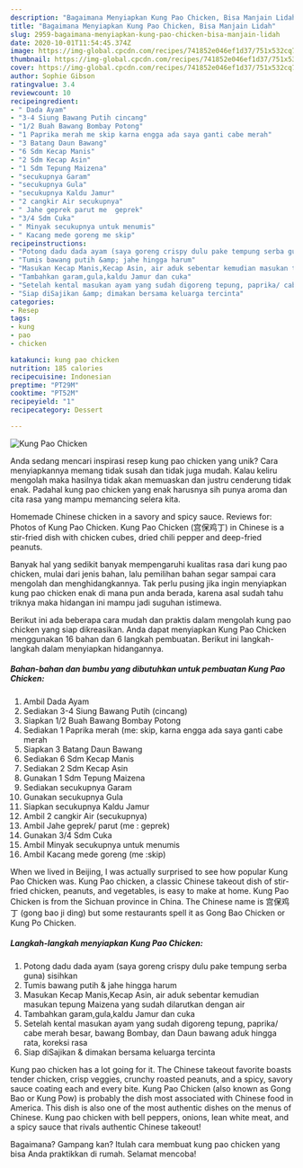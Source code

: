 ```yaml
---
description: "Bagaimana Menyiapkan Kung Pao Chicken, Bisa Manjain Lidah"
title: "Bagaimana Menyiapkan Kung Pao Chicken, Bisa Manjain Lidah"
slug: 2959-bagaimana-menyiapkan-kung-pao-chicken-bisa-manjain-lidah
date: 2020-10-01T11:54:45.374Z
image: https://img-global.cpcdn.com/recipes/741852e046ef1d37/751x532cq70/kung-pao-chicken-foto-resep-utama.jpg
thumbnail: https://img-global.cpcdn.com/recipes/741852e046ef1d37/751x532cq70/kung-pao-chicken-foto-resep-utama.jpg
cover: https://img-global.cpcdn.com/recipes/741852e046ef1d37/751x532cq70/kung-pao-chicken-foto-resep-utama.jpg
author: Sophie Gibson
ratingvalue: 3.4
reviewcount: 10
recipeingredient:
- " Dada Ayam"
- "3-4 Siung Bawang Putih cincang"
- "1/2 Buah Bawang Bombay Potong"
- "1 Paprika merah me skip karna engga ada saya ganti cabe merah"
- "3 Batang Daun Bawang"
- "6 Sdm Kecap Manis"
- "2 Sdm Kecap Asin"
- "1 Sdm Tepung Maizena"
- "secukupnya Garam"
- "secukupnya Gula"
- "secukupnya Kaldu Jamur"
- "2 cangkir Air secukupnya"
- " Jahe geprek parut me  geprek"
- "3/4 Sdm Cuka"
- " Minyak secukupnya untuk menumis"
- " Kacang mede goreng me skip"
recipeinstructions:
- "Potong dadu dada ayam (saya goreng crispy dulu pake tempung serba guna) sisihkan"
- "Tumis bawang putih &amp; jahe hingga harum"
- "Masukan Kecap Manis,Kecap Asin, air aduk sebentar kemudian masukan tepung Maizena yang sudah dilarutkan dengan air"
- "Tambahkan garam,gula,kaldu Jamur dan cuka"
- "Setelah kental masukan ayam yang sudah digoreng tepung, paprika/ cabe merah besar, bawang Bombay, dan Daun bawang aduk hingga rata, koreksi rasa"
- "Siap diSajikan &amp; dimakan bersama keluarga tercinta"
categories:
- Resep
tags:
- kung
- pao
- chicken

katakunci: kung pao chicken 
nutrition: 185 calories
recipecuisine: Indonesian
preptime: "PT29M"
cooktime: "PT52M"
recipeyield: "1"
recipecategory: Dessert

---
```



![Kung Pao Chicken](https://img-global.cpcdn.com/recipes/741852e046ef1d37/751x532cq70/kung-pao-chicken-foto-resep-utama.jpg)

Anda sedang mencari inspirasi resep kung pao chicken yang unik? Cara menyiapkannya memang tidak susah dan tidak juga mudah. Kalau keliru mengolah maka hasilnya tidak akan memuaskan dan justru cenderung tidak enak. Padahal kung pao chicken yang enak harusnya sih punya aroma dan cita rasa yang mampu memancing selera kita.

Homemade Chinese chicken in a savory and spicy sauce. Reviews for: Photos of Kung Pao Chicken. Kung Pao Chicken (宫保鸡丁) in Chinese is a stir-fried dish with chicken cubes, dried chili pepper and deep-fried peanuts.

Banyak hal yang sedikit banyak mempengaruhi kualitas rasa dari kung pao chicken, mulai dari jenis bahan, lalu pemilihan bahan segar sampai cara mengolah dan menghidangkannya. Tak perlu pusing jika ingin menyiapkan kung pao chicken enak di mana pun anda berada, karena asal sudah tahu triknya maka hidangan ini mampu jadi suguhan istimewa.


Berikut ini ada beberapa cara mudah dan praktis dalam mengolah kung pao chicken yang siap dikreasikan. Anda dapat menyiapkan Kung Pao Chicken menggunakan 16 bahan dan 6 langkah pembuatan. Berikut ini langkah-langkah dalam menyiapkan hidangannya.

<!--inarticleads1-->

##### Bahan-bahan dan bumbu yang dibutuhkan untuk pembuatan Kung Pao Chicken:

1. Ambil  Dada Ayam
1. Sediakan 3-4 Siung Bawang Putih (cincang)
1. Siapkan 1/2 Buah Bawang Bombay Potong
1. Sediakan 1 Paprika merah (me: skip, karna engga ada saya ganti cabe merah
1. Siapkan 3 Batang Daun Bawang
1. Sediakan 6 Sdm Kecap Manis
1. Sediakan 2 Sdm Kecap Asin
1. Gunakan 1 Sdm Tepung Maizena
1. Sediakan secukupnya Garam
1. Gunakan secukupnya Gula
1. Siapkan secukupnya Kaldu Jamur
1. Ambil 2 cangkir Air (secukupnya)
1. Ambil  Jahe geprek/ parut (me : geprek)
1. Gunakan 3/4 Sdm Cuka
1. Ambil  Minyak secukupnya untuk menumis
1. Ambil  Kacang mede goreng (me :skip)


When we lived in Beijing, I was actually surprised to see how popular Kung Pao Chicken was. Kung Pao chicken, a classic Chinese takeout dish of stir-fried chicken, peanuts, and vegetables, is easy to make at home. Kung Pao Chicken is from the Sichuan province in China. The Chinese name is 宫保鸡丁 (gong bao ji ding) but some restaurants spell it as Gong Bao Chicken or Kung Po Chicken. 

<!--inarticleads2-->

##### Langkah-langkah menyiapkan Kung Pao Chicken:

1. Potong dadu dada ayam (saya goreng crispy dulu pake tempung serba guna) sisihkan
1. Tumis bawang putih &amp; jahe hingga harum
1. Masukan Kecap Manis,Kecap Asin, air aduk sebentar kemudian masukan tepung Maizena yang sudah dilarutkan dengan air
1. Tambahkan garam,gula,kaldu Jamur dan cuka
1. Setelah kental masukan ayam yang sudah digoreng tepung, paprika/ cabe merah besar, bawang Bombay, dan Daun bawang aduk hingga rata, koreksi rasa
1. Siap diSajikan &amp; dimakan bersama keluarga tercinta


Kung pao chicken has a lot going for it. The Chinese takeout favorite boasts tender chicken, crisp veggies, crunchy roasted peanuts, and a spicy, savory sauce coating each and every bite. Kung Pao Chicken (also known as Gong Bao or Kung Pow) is probably the dish most associated with Chinese food in America. This dish is also one of the most authentic dishes on the menus of Chinese. Kung pao chicken with bell peppers, onions, lean white meat, and a spicy sauce that rivals authentic Chinese takeout! 

Bagaimana? Gampang kan? Itulah cara membuat kung pao chicken yang bisa Anda praktikkan di rumah. Selamat mencoba!
